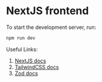 # NextJS frontend

To start the development server, run:

```bash
npm run dev
```

Useful Links:

1. [NextJS docs](https://nextjs.org/docs/)
1. [TailwindCSS docs](https://tailwindcss.com/docs)
1. [Zod docs](https://zod.dev/)
